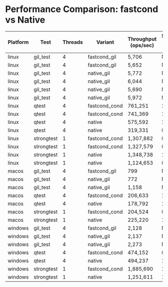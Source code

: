 # Performance Comparison: fastcond vs Native

| Platform | Test | Threads | Variant | Throughput (ops/sec) | Speedup vs Native |
|----------|------|---------|---------|---------------------|-------------------|
| linux | gil_test | 4 | fastcond_gil | 5,706 | N/A |
| linux | gil_test | 4 | fastcond_gil | 5,652 | N/A |
| linux | gil_test | 4 | native_gil | 5,772 | N/A |
| linux | gil_test | 4 | native_gil | 6,044 | N/A |
| linux | gil_test | 4 | native_gil | 5,690 | N/A |
| linux | gil_test | 4 | native_gil | 5,972 | N/A |
| linux | qtest | 4 | fastcond_cond | 761,251 | 1.32x |
| linux | qtest | 4 | fastcond_cond | 741,369 | 1.29x |
| linux | qtest | 4 | native | 575,592 | 1.00x |
| linux | qtest | 4 | native | 319,331 | 0.55x |
| linux | strongtest | 1 | fastcond_cond | 1,307,882 | 0.97x |
| linux | strongtest | 1 | fastcond_cond | 1,327,579 | 0.98x |
| linux | strongtest | 1 | native | 1,348,738 | 1.00x |
| linux | strongtest | 1 | native | 1,124,653 | 0.83x |
| macos | gil_test | 4 | fastcond_gil | 799 | N/A |
| macos | gil_test | 4 | native_gil | 772 | N/A |
| macos | gil_test | 4 | native_gil | 1,158 | N/A |
| macos | qtest | 4 | fastcond_cond | 206,633 | 1.16x |
| macos | qtest | 4 | native | 178,792 | 1.00x |
| macos | strongtest | 1 | fastcond_cond | 204,524 | 0.91x |
| macos | strongtest | 1 | native | 225,220 | 1.00x |
| windows | gil_test | 4 | fastcond_gil | 2,128 | N/A |
| windows | gil_test | 4 | native_gil | 2,137 | N/A |
| windows | gil_test | 4 | native_gil | 2,273 | N/A |
| windows | qtest | 4 | fastcond_cond | 474,152 | 0.96x |
| windows | qtest | 4 | native | 494,237 | 1.00x |
| windows | strongtest | 1 | fastcond_cond | 1,885,690 | 1.51x |
| windows | strongtest | 1 | native | 1,251,611 | 1.00x |